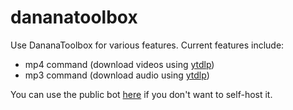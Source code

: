 # dananatoolbox
Use DananaToolbox for various features.
Current features include:
- mp4 command (download videos using [ytdlp](https://github.com/yt-dlp/yt-dlp))
- mp3 command (download audio using [ytdlp](https://github.com/yt-dlp/yt-dlp))

You can use the public bot [here](https://discord.com/api/oauth2/authorize?client_id=865658478182137866&permissions=8&scope=bot) if you don't want to self-host it.
